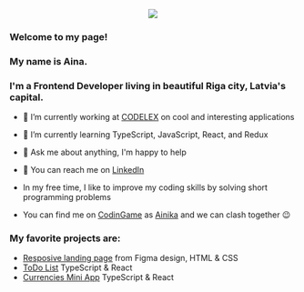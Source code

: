 
<p align="center"><img src="https://media.giphy.com/media/U2REmlPeYweoiJlYc8/giphy.gif"></p>

### Welcome to my page!

### My name is Aina.
### I'm a Frontend Developer living in beautiful Riga city, Latvia's capital.

* 🔭 I’m currently working at [CODELEX](https://www.codelex.io/) on cool and interesting applications
* 🌱 I’m currently learning TypeScript, JavaScript, React, and Redux
* 💬 Ask me about anything, I'm happy to help

* 📧 You can reach me on [LinkedIn](https://www.linkedin.com/in/aina-kostina/)
* In my free time, I like to improve my coding skills by solving short programming problems
* You can find me on [CodinGame](https://www.codingame.com/home) as [Ainika](https://www.codingame.com/profile/9186e072c8d6cf684ac26e3abfe184949091304) and we can clash together 😉

### My favorite projects are:
* [Resposive landing page](https://github.com/Ainika-Kos/Figma_LandingPage_Product) from Figma design, HTML & CSS
* [ToDo List](https://github.com/Ainika-Kos/React_ToDoList_with_tests) TypeScript & React
* [Currencies Mini App](https://github.com/Ainika-Kos/React_Currencies_Mini_App) TypeScript & React
